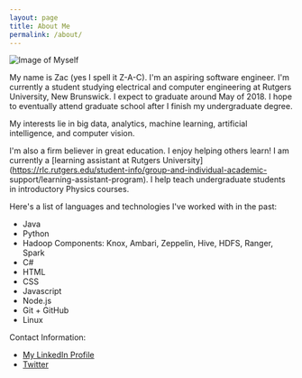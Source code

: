 ```yaml
---
layout: page
title: About Me
permalink: /about/
---
```


![Image of Myself](../assets/images/homepage/profile-pic.jpg)

My name is Zac (yes I spell it Z-A-C). I'm an aspiring software engineer. I'm currently a student studying electrical and computer engineering at Rutgers University, New Brunswick. I expect to graduate around May of 2018. I hope to eventually attend graduate school after I finish my undergraduate degree.

My interests lie in big data, analytics, machine learning, artificial intelligence, and computer vision.

I'm also a firm believer in great education. I enjoy helping others learn! I am currently a [learning assistant at Rutgers University](https://rlc.rutgers.edu/student-info/group-and-individual-academic- support/learning-assistant-program). I help teach undergraduate students in introductory Physics courses.

Here's a list of languages and technologies I've worked with in the past:

- Java
- Python
- Hadoop Components: Knox, Ambari, Zeppelin, Hive, HDFS, Ranger, Spark
- C#
- HTML
-  CSS
- Javascript
- Node.js
- Git + GitHub
- Linux

Contact Information:

- [My LinkedIn Profile](https://www.linkedin.com/pub/zac-blanco/9a/2a6/8a9)
- [Twitter](http://twitter.com/zacblanco)

